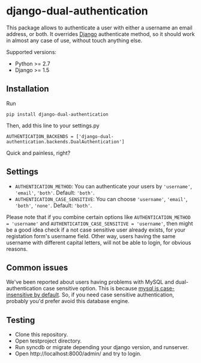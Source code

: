 # django-dual-authentication
This package allows to authenticate a user with either a username an email address, or both. It overrides [Django](https://www.djangoproject.com/) authenticate method, so it should work in almost any case of use, without touch anything else.

Supported versions:

 * Python >= 2.7
 * Django >= 1.5

## Installation
Run

    pip install django-dual-authentication

Then, add this line to your settings.py

    AUTHENTICATION_BACKENDS = ['django-dual-authentication.backends.DualAuthentication']

Quick and painless, right?

## Settings

* ``AUTHENTICATION_METHOD``: You can authenticate your users by ``'username'``, ``'email'``, ``'both'``. Default: ``'both'``.
* ``AUTHENTICATION_CASE_SENSITIVE``: You can choose ``'username'``, ``'email'``, ``'both'``, ``'none'``. Default: ``'both'``.

Please note that if you combine certain options like ``AUTHENTICATION_METHOD = 'username'`` and ``AUTHENTICATION_CASE_SENSITIVE = 'username'``, then might be a good idea check if a not case sensitive user already exists, for your registation form's username field. Other way, users having the same username with different capital letters, will not be able to login, for obvious reasons.

## Common issues
We've been reported about users having problems with MySQL and dual-authentication case sensitive option. This is because [mysql is case-insensitive by default](https://docs.djangoproject.com/en/1.7/ref/databases/#collation-settings). So, if you need case sensitive authentication, probably you'd prefer avoid this database engine.

## Testing
 * Clone this repository.
 * Open testproject directory.
 * Run syncdb or migrate depending your django version, and runserver.
 * Open http://localhost:8000/admin/ and try to login.
